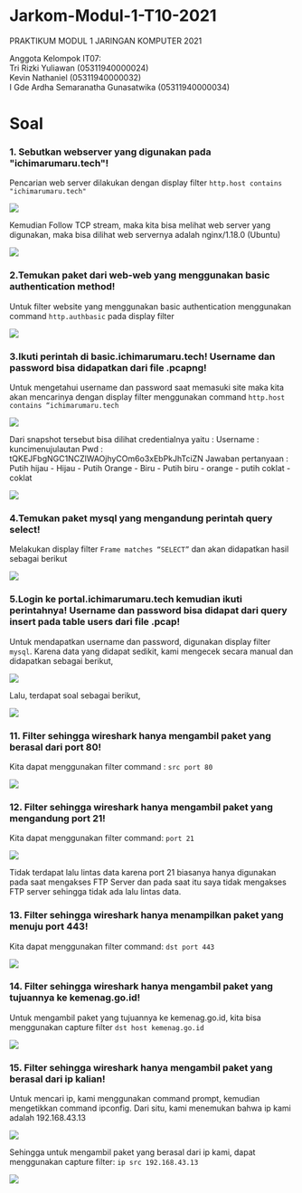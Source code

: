 # Jarkom-Modul-1-T10-2021

PRAKTIKUM MODUL 1 JARINGAN KOMPUTER 2021

Anggota Kelompok IT07:<br>
Tri Rizki Yuliawan (05311940000024) <br>
Kevin Nathaniel (05311940000032) <br>
I Gde Ardha Semaranatha Gunasatwika (05311940000034) <br>

# Soal <a name="Soal"></a>

### 1. Sebutkan webserver yang digunakan pada "ichimarumaru.tech"!

Pencarian web server dilakukan dengan display filter `http.host contains "ichimarumaru.tech"`

<img src="screenshot/1.1.png">

Kemudian Follow TCP stream, maka kita bisa melihat web server yang digunakan, maka bisa dilihat web servernya adalah nginx/1.18.0 (Ubuntu)

<img src="screenshot/1.2.png">

### 2.Temukan paket dari web-web yang menggunakan basic authentication method!

Untuk filter website yang menggunakan basic authentication menggunakan command `http.authbasic` pada display filter

<img src="screenshot/2.1.png">

### 3.Ikuti perintah di basic.ichimarumaru.tech! Username dan password bisa didapatkan dari file .pcapng!

Untuk mengetahui username dan password saat memasuki site maka kita akan mencarinya dengan display filter menggunakan command `http.host contains “ichimarumaru.tech`

<img src="screenshot/3.1.png">

Dari snapshot tersebut bisa dilihat credentialnya yaitu :
Username : kuncimenujulautan
Pwd : tQKEJFbgNGC1NCZlWAOjhyCOm6o3xEbPkJhTciZN
Jawaban pertanyaan : Putih hijau - Hijau - Putih Orange - Biru - Putih biru - orange - putih coklat - coklat

<img src="screenshot/3.2.png">

### 4.Temukan paket mysql yang mengandung perintah query select!

Melakukan display filter `Frame matches “SELECT”` dan akan didapatkan hasil sebagai berikut

<img src="screenshot/4.1.png">

### 5.Login ke portal.ichimarumaru.tech kemudian ikuti perintahnya! Username dan password bisa didapat dari query insert pada table users dari file .pcap!

Untuk mendapatkan username dan password, digunakan display filter `mysql`. Karena data yang didapat sedikit, kami mengecek secara manual dan didapatkan sebagai berikut,

<img src="screenshot/5.1.png">

Lalu, terdapat soal sebagai berikut,

<img src="screenshot/5.2.png">

### 11. Filter sehingga wireshark hanya mengambil paket yang berasal dari port 80!

Kita dapat menggunakan filter command : `src port 80`

<img src="screenshot/11.1.png">

### 12. Filter sehingga wireshark hanya mengambil paket yang mengandung port 21!

Kita dapat menggunakan filter command: `port 21`

<img src="screenshot/12.1.png">

Tidak terdapat lalu lintas data karena port 21 biasanya hanya digunakan pada saat mengakses FTP Server dan pada saat itu saya tidak mengakses FTP server sehingga tidak ada lalu lintas data.

### 13. Filter sehingga wireshark hanya menampilkan paket yang menuju port 443!

Kita dapat menggunakan filter command: `dst port 443`

<img src="screenshot/13.1.png">

### 14. Filter sehingga wireshark hanya mengambil paket yang tujuannya ke kemenag.go.id!

Untuk mengambil paket yang tujuannya ke kemenag.go.id, kita bisa menggunakan capture filter `dst host kemenag.go.id`

<img src="screenshot/14.1.png">

### 15. Filter sehingga wireshark hanya mengambil paket yang berasal dari ip kalian!

Untuk mencari ip, kami menggunakan command prompt, kemudian mengetikkan command ipconfig. Dari situ, kami menemukan bahwa ip kami adalah 192.168.43.13

<img src="screenshot/15.1.png">

Sehingga untuk mengambil paket yang berasal dari ip kami, dapat menggunakan capture filter: `ip src 192.168.43.13`

<img src="screenshot/15.2.png">
